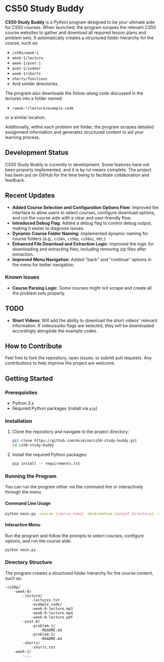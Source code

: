 # CS50 Study Buddy

**CS50 Study Buddy** is a Python program designed to be your ultimate aide for CS50 courses. When launched, the program scrapes the relevant CS50 course websites to gather and download all required lesson plans and problem sets. It automatically creates a structured folder hierarchy for the course, such as:

- `cs50x/week-1`
- `week-1/lecture`
- `week-1/pset-1`
- `pset-1/indoor`
- `week-1/shorts`
- `shorts/functions`
- And similar directories.

The program also downloads the follow-along code discussed in the lectures into a folder named:

- `/week-*/lecture/example_code`

or a similar location.

Additionally, within each problem set folder, the program scrapes detailed assignment information and generates structured content to aid your learning process.

## Development Status

CS50 Study Buddy is currently in development. Some features have not been properly implemented, and it is by no means complete. The project has been put on GitHub for the time being to facilitate collaboration and feedback.

## Recent Updates

- **Added Course Selection and Configuration Options Flow**: Improved the interface to allow users to select courses, configure download options, and run the course aide with a clear and user-friendly flow.
- **Introduced Debug Flag**: Added a debug flag to control debug output, making it easier to diagnose issues.
- **Dynamic Course Folder Naming**: Implemented dynamic naming for course folders (e.g., `cs50x`, `cs50p`, `cs50ai`, etc.).
- **Enhanced File Download and Extraction Logic**: Improved the logic for downloading and extracting files, including removing zip files after extraction.
- **Improved Menu Navigation**: Added "back" and "continue" options in the menu for better navigation.

### Known Issues

- **Course Parsing Logic**: Some courses might not scrape and create all the problem sets properly.

## TODO

- **Short Videos**: Will add the ability to download the short videos' relevant information. If video/audio flags are selected, they will be downloaded accordingly alongside the example codes.

## How to Contribute

Feel free to fork the repository, open issues, or submit pull requests. Any contributions to help improve the project are welcome.

## Getting Started

### Prerequisites

- Python 3.x
- Required Python packages (install via `pip`)

### Installation

1. Clone the repository and navigate to the project directory:

    ```bash
    git clone https://github.com/msimism/cs50-study-buddy.git
    cd cs50-study-buddy
    ```

2. Install the required Python packages:

    ```bash
    pip install -r requirements.txt
    ```

### Running the Program

You can run the program either via the command line or interactively through the menu.

#### Command Line Usage

```bash
python main.py -course [course_name] -destination [output_directory] -audio -video -code -debug 
``` 

#### Interactive Menu

Run the program and follow the prompts to select courses, configure options, and run the course aide.

```bash
python main.py 
```

### Directory Structure

The program creates a structured folder hierarchy for the course content, such as:

```
-cs50p/
    -week-0/
        -lecture/
            -lectures.txt
            -example_code/
            -week-0-lecture.mp3
            -week-0-lecture.mp4
            -week-0-lecture.pdf
        -pset-0/
            -problem-1/
                -README.md
            -problem-2/
                -README.md
        -shorts/
            -shorts.txt
    -week-1/
        -...
```